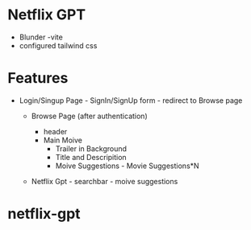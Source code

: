 # Netflix GPT
  - Blunder -vite
  - configured tailwind css
  

# Features
- Login/Singup Page
      - SignIn/SignUp form
      - redirect to Browse page
  - Browse Page (after authentication)
     - header 
     - Main Moive
         - Trailer in Background
         - Title and Descripition 
         - Moive Suggestions
                - Movie Suggestions*N
  
  - Netflix Gpt
        - searchbar
        - moive suggestions

# netflix-gpt
